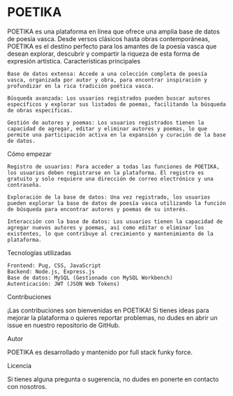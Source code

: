 # POETIKA

POETIKA es una plataforma en línea que ofrece una amplia base de datos de poesía vasca. Desde versos clásicos hasta obras contemporáneas, POETIKA es el destino perfecto para los amantes de la poesía vasca que desean explorar, descubrir y compartir la riqueza de esta forma de expresión artística.
Características principales

    Base de datos extensa: Accede a una colección completa de poesía vasca, organizada por autor y obra, para encontrar inspiración y profundizar en la rica tradición poética vasca.

    Búsqueda avanzada: Los usuarios registrados pueden buscar autores específicos y explorar sus listados de poemas, facilitando la búsqueda de obras específicas.

    Gestión de autores y poemas: Los usuarios registrados tienen la capacidad de agregar, editar y eliminar autores y poemas, lo que permite una participación activa en la expansión y curación de la base de datos.

Cómo empezar

    Registro de usuarios: Para acceder a todas las funciones de POETIKA, los usuarios deben registrarse en la plataforma. El registro es gratuito y solo requiere una dirección de correo electrónico y una contraseña.

    Exploración de la base de datos: Una vez registrado, los usuarios pueden explorar la base de datos de poesía vasca utilizando la función de búsqueda para encontrar autores y poemas de su interés.

    Interacción con la base de datos: Los usuarios tienen la capacidad de agregar nuevos autores y poemas, así como editar o eliminar los existentes, lo que contribuye al crecimiento y mantenimiento de la plataforma.

Tecnologías utilizadas

    Frontend: Pug, CSS, JavaScript
    Backend: Node.js, Express.js
    Base de datos: MySQL (Gestionado con MySQL Workbench)
    Autenticación: JWT (JSON Web Tokens)

Contribuciones

¡Las contribuciones son bienvenidas en POETIKA! Si tienes ideas para mejorar la plataforma o quieres reportar problemas, no dudes en abrir un issue en nuestro repositorio de GitHub.

Autor

POETIKA es desarrollado y mantenido por full stack funky force.

Licencia

Si tienes alguna pregunta o sugerencia, no dudes en ponerte en contacto con nosotros.
